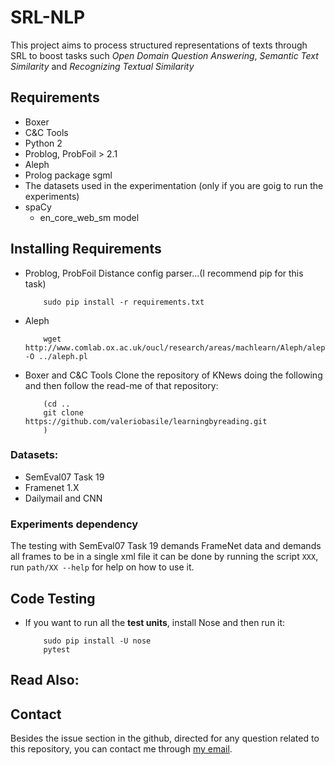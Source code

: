 # SRL-NLP

This project aims to process structured representations of texts through SRL to boost tasks such _Open Domain Question Answering_, _Semantic Text Similarity_ and _Recognizing Textual Similarity_

## Requirements
* Boxer
* C&C Tools
* Python 2
* Problog, ProbFoil > 2.1
* Aleph
* Prolog package sgml
* The datasets used in the experimentation (only if you are goig to run the experiments)
* spaCy
  - en_core_web_sm model

## Installing Requirements
* Problog, ProbFoil Distance config parser...(I recommend pip for this task)
    ```shell
        sudo pip install -r requirements.txt
    ```
* Aleph
    ```shell
        wget http://www.comlab.ox.ac.uk/oucl/research/areas/machlearn/Aleph/aleph.pl -O ../aleph.pl
    ```
* Boxer and C&C Tools
    Clone the repository of KNews doing the following and then follow the read-me of that repository:
    ```shell
        (cd ..
        git clone https://github.com/valeriobasile/learningbyreading.git
        )
    ```

### Datasets:
* SemEval07 Task 19
* Framenet 1.X
* Dailymail and CNN

### Experiments dependency
The testing with SemEval07 Task 19 demands FrameNet data and demands all frames to be in a single xml file it can be done by running the script `XXX`, run `path/XX --help` for help on how to use it.

## Code Testing
* If you want to run all the **test units**, install Nose and then run it:
    ```shell
        sudo pip install -U nose
        pytest
    ```

## Read Also:

## Contact

Besides the issue section in the github, directed for any question related to this repository, you can contact me through [my email](brenocarvalho@ic.uff.br).